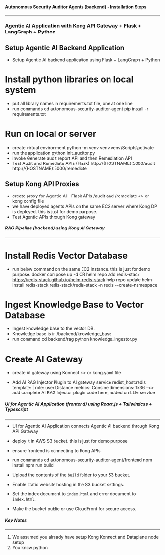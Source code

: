 #### Autonomous Security Auditor Agents (backend) - Installation Steps ###
--------------------------------------------------------------------------

### Agentic AI Application with Kong API Gateway + Flask + LangGraph + Python

## Setup Agentic AI Backend Application
- Setup Agentic AI backend application using Flask + LangGraph + Python

# Install python libraries on local system
- put all library names in requirements.txt file, one at one line
- run commands
cd autonomous-security-auditor-agent
pip install -r requirements.txt

# Run on local or server
- create virtual environment
python -m venv venv
venv\Scripts\activate
- run the application
python init_auditor.py
- invoke Generate audit report API and then Remediation API
- Test Audit and Remediate APIs (Flask)
http://{HOSTNAME}:5000/audit
http://{HOSTNAME}:5000/remediate

## Setup Kong API Proxies
- create proxy for Agentic AI - Flask APIs /audit and /remediate
<<add steps here>> or kong config file
- we have deployed agents APIs on the same EC2 server where Kong DP is deployed. this is just for demo purpose.
- Test Agentic APIs through Kong gateway


##### RAG Pipeline (backend) using Kong AI Gateway
--------------------------------------------------

# Install Redis Vector Database
- run below command on the same EC2 instance. this is just for demo purpose.
docker compose up -d
OR
helm repo add redis-stack https://redis-stack.github.io/helm-redis-stack
help repo update
helm install redis-stack redis-stack/redis-stack -n redis --create-namespace


# Ingest Knowledge Base to Vector Database
- Ingest knowledge base to the vector DB. 
- Knowledge base is in /backend/knowledge_base
- run command
cd backend/rag
python knowledge_ingestor.py

# Create AI Gateway 
- create AI gateway using Konnect
<<Add steps here>> or kong.yaml file

- Add AI RAG Injector Plugin to AI gateway service
redist_host:redis
template:<CONTEXT> | <PROMPT>
role: user
Distance metrics: Consine
dimensions: 1536
-<<UPDATE ME>> add complete AI RAG Injector plugin code here, added on LLM service


##### UI for Agentic AI Application (frontend) using React.js + Tailwindcss + Typescript
---------------------------------------------------------------------------------------
- UI for Agentic AI Application connects Agentic AI backend through Kong API Gateway
- deploy it in AWS S3 bucket. this is just for demo purpose
- ensure frontend is connecting to Kong APIs
- run commands
cd autonomous-security-auditor-agent/frontend
npm install
npm run build
- Upload the contents of the `build` folder to your S3 bucket.

- Enable static website hosting in the S3 bucket settings.

-  Set the index document to `index.html` and error document to `index.html`.

-  Make the bucket public or use CloudFront for secure access.


##### Key Notes 
----------------
1. We assumed you already have setup Kong Konnect and Dataplane node setup
2. You know python
